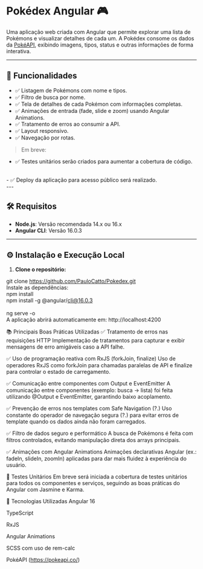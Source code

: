 # Pokédex Angular 🎮

Uma aplicação web criada com Angular que permite explorar uma lista de Pokémons e visualizar detalhes de cada um. A Pokédex consome os dados da [PokéAPI](https://pokeapi.co/), exibindo imagens, tipos, status e outras informações de forma interativa.

---

## 🚀 Funcionalidades

- ✅ Listagem de Pokémons com nome e tipos.
- ✅ Filtro de busca por nome.
- ✅ Tela de detalhes de cada Pokémon com informações completas.
- ✅ Animações de entrada (fade, slide e zoom) usando Angular Animations.
- ✅ Tratamento de erros ao consumir a API.
- ✅ Layout responsivo.
- ✅ Navegação por rotas.

> Em breve:
> <br>
- ✅ Testes unitários serão criados para aumentar a cobertura de código.
<br>
- ✅ Deploy da aplicação para acesso público será realizado.
<br>
---

## 🛠️ Requisitos

- **Node.js**: Versão recomendada 14.x ou 16.x
- **Angular CLI**: Versão 16.0.3

---

## ⚙️ Instalação e Execução Local

1. **Clone o repositório:**

git clone https://github.com/PauloCatto/Pokedex.git
<br>
Instale as dependências:
<br>
npm install
<br>
npm install -g @angular/cli@16.0.3
<br>
<br>
ng serve -o
<br>
A aplicação abrirá automaticamente em:
http://localhost:4200

📚 Principais Boas Práticas Utilizadas
✅ Tratamento de erros nas requisições HTTP
Implementação de tratamentos para capturar e exibir mensagens de erro amigáveis caso a API falhe.

✅ Uso de programação reativa com RxJS (forkJoin, finalize)
Uso de operadores RxJS como forkJoin para chamadas paralelas de API e finalize para controlar o estado de carregamento.

✅ Comunicação entre componentes com Output e EventEmitter
A comunicação entre componentes (exemplo: busca → lista) foi feita utilizando @Output e EventEmitter, garantindo baixo acoplamento.

✅ Prevenção de erros nos templates com Safe Navigation (?.)
Uso constante do operador de navegação segura (?.) para evitar erros de template quando os dados ainda não foram carregados.

✅ Filtro de dados seguro e performático
A busca de Pokémons é feita com filtros controlados, evitando manipulação direta dos arrays principais.

✅ Animações com Angular Animations
Animações declarativas Angular (ex.: fadeIn, slideIn, zoomIn) aplicadas para dar mais fluidez à experiência do usuário.

🧪 Testes Unitários
Em breve será iniciada a cobertura de testes unitários para todos os componentes e serviços, seguindo as boas práticas do Angular com Jasmine e Karma.

📄 Tecnologias Utilizadas
Angular 16

TypeScript

RxJS

Angular Animations

SCSS com uso de rem-calc

PokéAPI (https://pokeapi.co/)

